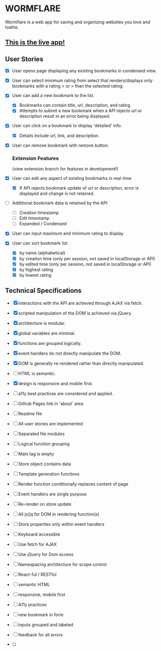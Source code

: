 # WORMFLARE

Wormflare is a web app for saving and organizing websites you love and loathe.

## [This is the live app!](https://thinkful-ei-unicorn.github.io/george-luther-bookmarks-app/)

## User Stories

- [x] User opens page displaying any existing bookmarks in condensed view.
- [x] User can select minimum rating from select that renders/displays only bookmarks with a rating = or > than the selected rating.
- [x] User can add a new bookmark to the list.
    - [x] Bookmarks can contain title, url, description, and rating
    - [x] Attempts to submit a new bookmark when a API rejects url or description result in an error being displayed.

- [x] User can click on a bookmark to display 'detailed' info.
    - [x] Details include url, link, and description.
- [x] User can remove bookmark with remove button.

    ### Extension Features
    (view extension branch for features in development!)
- [x] User can edit any aspect of existing bookmarks in real-time
    - [x] If API rejects bookmark update of url or description, error is displayed and change is not retained.
- [ ] Additional bookmark data is retained by the API
    - [ ] Creation timestamp
    - [ ] Edit timestamp
    - [ ] Expanded / Condensed
- [x] User can input maximum and minimum rating to display
- [x] User can sort bookmark list
    - [x] by name (alphabetical)
    - [x] by creation time (only per session, not saved in localStorage or API)
    - [x] by edited time (only per session, not saved in localStorage or API)
    - [x] by highest rating
    - [x] by lowest rating

## Technical Specifications

- [x] interactions with the API are achieved through AJAX via fetch.
- [x] scripted manipulation of the DOM is achieved via jQuery.
- [x] architecture is modular.
- [x] global variables are minimal.
- [x] functions are grouped logically.
- [x] event handlers do not directly manipulate the DOM.
- [x] DOM is generally re-rendered rather than directly manipulated.
- [ ] HTML is semantic.
- [x] design is responsive and mobile first.
- [ ] a11y best practices are considered and applied.

- [ ] Github Pages link in 'about' area
- [ ] Readme file
- [ ] All user stories are implemented
- [ ] Separated file modules
- [ ] Logical function grouping
- [ ] Main tag is empty
- [ ] Store object contains data
- [ ] Template generation functions
- [ ] Render function conditionally replaces content of page
- [ ] Event handlers are single purpose
- [ ] Re-render on store update
- [ ] All js/jq for DOM in rendering function(s)
- [ ] Store properties only within event handlers
- [ ] Keyboard accessible
- [ ] Use fetch for AJAX
- [ ] Use jQuery for Dom access
- [ ] Namespacing architecture for scope control
- [ ] React-ful / RESTful
- [ ] semantic HTML
- [ ] responsive, mobile first
- [ ] A11y practices
- [ ] new bookmark in form
- [ ] inputs grouped and labeled
- [ ] feedback for all errors
- [ ] 
